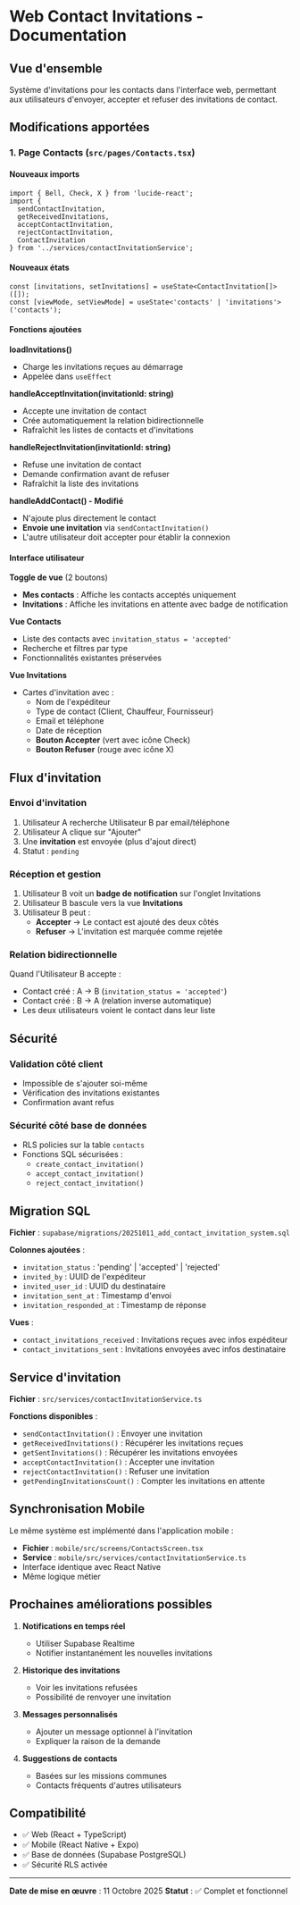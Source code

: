 # Web Contact Invitations - Documentation

## Vue d'ensemble
Système d'invitations pour les contacts dans l'interface web, permettant aux utilisateurs d'envoyer, accepter et refuser des invitations de contact.

## Modifications apportées

### 1. Page Contacts (`src/pages/Contacts.tsx`)

#### Nouveaux imports
```tsx
import { Bell, Check, X } from 'lucide-react';
import {
  sendContactInvitation,
  getReceivedInvitations,
  acceptContactInvitation,
  rejectContactInvitation,
  ContactInvitation
} from '../services/contactInvitationService';
```

#### Nouveaux états
```tsx
const [invitations, setInvitations] = useState<ContactInvitation[]>([]);
const [viewMode, setViewMode] = useState<'contacts' | 'invitations'>('contacts');
```

#### Fonctions ajoutées

**loadInvitations()**
- Charge les invitations reçues au démarrage
- Appelée dans `useEffect`

**handleAcceptInvitation(invitationId: string)**
- Accepte une invitation de contact
- Crée automatiquement la relation bidirectionnelle
- Rafraîchit les listes de contacts et d'invitations

**handleRejectInvitation(invitationId: string)**
- Refuse une invitation de contact
- Demande confirmation avant de refuser
- Rafraîchit la liste des invitations

**handleAddContact() - Modifié**
- N'ajoute plus directement le contact
- **Envoie une invitation** via `sendContactInvitation()`
- L'autre utilisateur doit accepter pour établir la connexion

#### Interface utilisateur

**Toggle de vue** (2 boutons)
- **Mes contacts** : Affiche les contacts acceptés uniquement
- **Invitations** : Affiche les invitations en attente avec badge de notification

**Vue Contacts**
- Liste des contacts avec `invitation_status = 'accepted'`
- Recherche et filtres par type
- Fonctionnalités existantes préservées

**Vue Invitations**
- Cartes d'invitation avec :
  - Nom de l'expéditeur
  - Type de contact (Client, Chauffeur, Fournisseur)
  - Email et téléphone
  - Date de réception
  - **Bouton Accepter** (vert avec icône Check)
  - **Bouton Refuser** (rouge avec icône X)

## Flux d'invitation

### Envoi d'invitation
1. Utilisateur A recherche Utilisateur B par email/téléphone
2. Utilisateur A clique sur "Ajouter"
3. Une **invitation** est envoyée (plus d'ajout direct)
4. Statut : `pending`

### Réception et gestion
1. Utilisateur B voit un **badge de notification** sur l'onglet Invitations
2. Utilisateur B bascule vers la vue **Invitations**
3. Utilisateur B peut :
   - **Accepter** → Le contact est ajouté des deux côtés
   - **Refuser** → L'invitation est marquée comme rejetée

### Relation bidirectionnelle
Quand l'Utilisateur B accepte :
- Contact créé : A → B (`invitation_status = 'accepted'`)
- Contact créé : B → A (relation inverse automatique)
- Les deux utilisateurs voient le contact dans leur liste

## Sécurité

### Validation côté client
- Impossible de s'ajouter soi-même
- Vérification des invitations existantes
- Confirmation avant refus

### Sécurité côté base de données
- RLS policies sur la table `contacts`
- Fonctions SQL sécurisées :
  - `create_contact_invitation()`
  - `accept_contact_invitation()`
  - `reject_contact_invitation()`

## Migration SQL

**Fichier** : `supabase/migrations/20251011_add_contact_invitation_system.sql`

**Colonnes ajoutées** :
- `invitation_status` : 'pending' | 'accepted' | 'rejected'
- `invited_by` : UUID de l'expéditeur
- `invited_user_id` : UUID du destinataire
- `invitation_sent_at` : Timestamp d'envoi
- `invitation_responded_at` : Timestamp de réponse

**Vues** :
- `contact_invitations_received` : Invitations reçues avec infos expéditeur
- `contact_invitations_sent` : Invitations envoyées avec infos destinataire

## Service d'invitation

**Fichier** : `src/services/contactInvitationService.ts`

**Fonctions disponibles** :
- `sendContactInvitation()` : Envoyer une invitation
- `getReceivedInvitations()` : Récupérer les invitations reçues
- `getSentInvitations()` : Récupérer les invitations envoyées
- `acceptContactInvitation()` : Accepter une invitation
- `rejectContactInvitation()` : Refuser une invitation
- `getPendingInvitationsCount()` : Compter les invitations en attente

## Synchronisation Mobile

Le même système est implémenté dans l'application mobile :
- **Fichier** : `mobile/src/screens/ContactsScreen.tsx`
- **Service** : `mobile/src/services/contactInvitationService.ts`
- Interface identique avec React Native
- Même logique métier

## Prochaines améliorations possibles

1. **Notifications en temps réel**
   - Utiliser Supabase Realtime
   - Notifier instantanément les nouvelles invitations

2. **Historique des invitations**
   - Voir les invitations refusées
   - Possibilité de renvoyer une invitation

3. **Messages personnalisés**
   - Ajouter un message optionnel à l'invitation
   - Expliquer la raison de la demande

4. **Suggestions de contacts**
   - Basées sur les missions communes
   - Contacts fréquents d'autres utilisateurs

## Compatibilité

- ✅ Web (React + TypeScript)
- ✅ Mobile (React Native + Expo)
- ✅ Base de données (Supabase PostgreSQL)
- ✅ Sécurité RLS activée

---

**Date de mise en œuvre** : 11 Octobre 2025
**Statut** : ✅ Complet et fonctionnel

